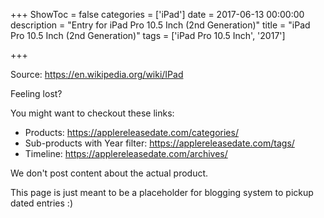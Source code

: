 +++
ShowToc = false
categories = ['iPad']
date = 2017-06-13 00:00:00
description = "Entry for iPad Pro 10.5 Inch (2nd Generation)"
title = "iPad Pro 10.5 Inch (2nd Generation)"
tags = ['iPad Pro 10.5 Inch', '2017']

+++

Source: https://en.wikipedia.org/wiki/IPad

Feeling lost?

You might want to checkout these links:
- Products: https://applereleasedate.com/categories/
- Sub-products with Year filter: https://applereleasedate.com/tags/
- Timeline: https://applereleasedate.com/archives/

We don't post content about the actual product. 



This page is just meant to be a placeholder for blogging system to pickup dated entries :)


